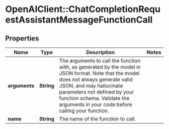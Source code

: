 # OpenAIClient::ChatCompletionRequestAssistantMessageFunctionCall

## Properties
Name | Type | Description | Notes
------------ | ------------- | ------------- | -------------
**arguments** | **String** | The arguments to call the function with, as generated by the model in JSON format. Note that the model does not always generate valid JSON, and may hallucinate parameters not defined by your function schema. Validate the arguments in your code before calling your function. | 
**name** | **String** | The name of the function to call. | 

